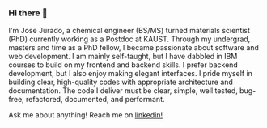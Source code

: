### Hi there 👋
I'm Jose Jurado, a chemical engineer (BS/MS) turned materials scientist (PhD) currently working as a Postdoc at KAUST. Through my undergrad, masters and time as a PhD fellow, I became passionate about software and web development. I am mainly self-taught, but I have dabbled in IBM courses to build on my frontend and backend skills. I prefer backend development, but I also enjoy making elegant interfaces. I pride myself in building clear, high-quality codes with appropriate architecture and documentation. The code I deliver must be clear, simple, well tested, bug-free, refactored, documented, and performant. 

Ask me about anything! Reach me on <a href="www.linkedin.com/in/josepjuradoc">linkedin!</a>


<!--
**jjuradotx/jjuradotx** is a ✨ _special_ ✨ repository because its `README.md` (this file) appears on your GitHub profile.

Here are some ideas to get you started:

- 🔭 I’m currently working on ...
- 🌱 I’m currently learning ...
- 👯 I’m looking to collaborate on ...
- 🤔 I’m looking for help with ...
- 💬 Ask me about ...
- 📫 How to reach me: ...
- 😄 Pronouns: ...
- ⚡ Fun fact: ...
-->
